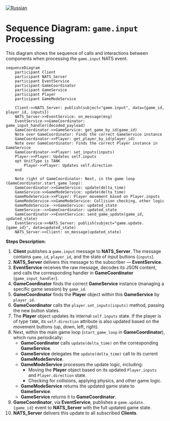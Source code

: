 [![Russian](https://img.shields.io/badge/lang-Russian-blue)](../../ru/diagrams/nats_game_input_sequence_diagram.md)

# Sequence Diagram: `game.input` Processing

This diagram shows the sequence of calls and interactions between components when processing the `game.input` NATS event.

```mermaid
sequenceDiagram
    participant Client
    participant NATS_Server
    participant EventService
    participant GameCoordinator
    participant GameService
    participant Player
    participant GameModeService

    Client->>NATS_Server: publish(subject="game.input", data={game_id, player_id, inputs})
    NATS_Server->>EventService: on_message(msg)
    EventService->>GameCoordinator: game_input_handler(decoded_payload)
    GameCoordinator->>GameService: get_game_by_id(game_id)
    Note over GameCoordinator: Finds the correct GameService instance
    GameCoordinator->>Player: get_player_by_id(player_id)
    Note over GameCoordinator: Finds the correct Player instance in GameService
    GameCoordinator->>Player: set_inputs(inputs)
    Player->>Player: Updates self.inputs
    opt UnitType is TANK
        Player->>Player: Updates self.direction
    end
    
    Note right of GameCoordinator: Next, in the game loop (GameCoordinator.start_game_loop):
    GameCoordinator->>GameService: update(delta_time)
    GameService->>GameModeService: update(delta_time)
    GameModeService->>Player: Player movement based on Player.inputs
    GameModeService->>GameModeService: Collision checking, other logic
    GameModeService-->>GameService: updated_state
    GameService-->>GameCoordinator: updated_state
    GameCoordinator->>EventService: send_game_update(game_id, updated_state)
    EventService->>NATS_Server: publish(subject="game.update.{game_id}", data=updated_state)
    NATS_Server->>Client: on_message(updated_state)

```

**Steps Description:**

1.  **Client** publishes a `game.input` message to **NATS_Server**. The message contains `game_id`, `player_id`, and the state of input buttons (`inputs`).
2.  **NATS_Server** delivers this message to the subscriber — **EventService**.
3.  **EventService** receives the raw message, decodes its JSON content, and calls the corresponding handler in **GameCoordinator** (`game_input_handler`).
4.  **GameCoordinator** finds the correct **GameService** instance (managing a specific game session) by `game_id`.
5.  **GameCoordinator** finds the **Player** object within this **GameService** by `player_id`.
6.  **GameCoordinator** calls the `player.set_inputs(inputs)` method, passing the new button states.
7.  The **Player** object updates its internal `self.inputs` state. If the player is of type `TANK`, its `self.direction` attribute is also updated based on the movement buttons (up, down, left, right).
8.  Next, within the main game loop (`start_game_loop` in **GameCoordinator**), which runs periodically:
    -   **GameCoordinator** calls `update(delta_time)` on the corresponding **GameService**.
    -   **GameService** delegates the `update(delta_time)` call to its current **GameModeService**.
    -   **GameModeService** processes the update logic, including:
        -   Moving the **Player** object based on its updated `Player.inputs` and `Player.direction` state.
        -   Checking for collisions, applying physics, and other game logic.
    -   **GameModeService** returns the updated game state to **GameService**.
    -   **GameService** returns it to **GameCoordinator**.
9.  **GameCoordinator**, via **EventService**, publishes a `game.update.{game_id}` event to **NATS_Server** with the full updated game state.
10. **NATS_Server** delivers this update to all subscribed **Clients**.
